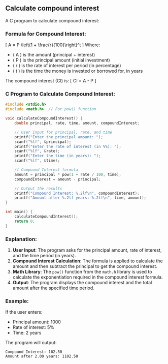 ## Calculate compound interest 
 
A C program to calculate compound interest:

### Formula for Compound Interest:
\[ A = P \left(1 + \frac{r}{100}\right)^t \]
Where:
- \( A \) is the amount (principal + interest)
- \( P \) is the principal amount (initial investment)
- \( r \) is the rate of interest per period (in percentage)
- \( t \) is the time the money is invested or borrowed for, in years

The compound interest (CI) is:
\[ CI = A - P \]

### C Program to Calculate Compound Interest:

```c
#include <stdio.h>
#include <math.h>  // For pow() function

void calculateCompoundInterest() {
    double principal, rate, time, amount, compoundInterest;

    // User input for principal, rate, and time
    printf("Enter the principal amount: ");
    scanf("%lf", &principal);
    printf("Enter the rate of interest (in %%): ");
    scanf("%lf", &rate);
    printf("Enter the time (in years): ");
    scanf("%lf", &time);

    // Compound Interest formula
    amount = principal * pow(1 + rate / 100, time);
    compoundInterest = amount - principal;

    // Output the results
    printf("Compound Interest: %.2lf\n", compoundInterest);
    printf("Amount after %.2lf years: %.2lf\n", time, amount);
}

int main() {
    calculateCompoundInterest();
    return 0;
}
```

### Explanation:
1. **User Input**: The program asks for the principal amount, rate of interest, and the time period (in years).
2. **Compound Interest Calculation**: The formula is applied to calculate the amount and then subtract the principal to get the compound interest.
3. **Math Library**: The `pow()` function from the `math.h` library is used to calculate the exponentiation required in the compound interest formula.
4. **Output**: The program displays the compound interest and the total amount after the specified time period.

### Example:
If the user enters:
- Principal amount: 1000
- Rate of interest: 5%
- Time: 2 years

The program will output:
```
Compound Interest: 102.50
Amount after 2.00 years: 1102.50
```